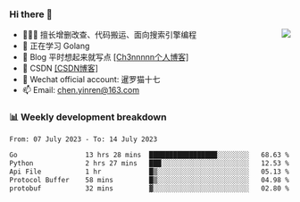 

### Hi there 👋


<img align="right" src="https://github-readme-stats.vercel.app/api?username=ch3nnn&show_icons=true">


- 👨🏻‍💻 擅长增删改查、代码搬运、面向搜索引擎编程
- 👀 正在学习 Golang
- 📗 Blog 平时想起来就写点 <a href="https://ch3nnn.cn/" target="_blank">[Ch3nnnnn个人博客]</a>
- 📖 CSDN <a href="https://ch3nnn.blog.csdn.net" target="_blank">[CSDN博客]</a>
- 💬 Wechat official account: 暹罗猫十七
- 📫 Email: chen.yinren@163.com

### 📊 Weekly development breakdown
<!--START_SECTION:waka-->

```txt
From: 07 July 2023 - To: 14 July 2023

Go                 13 hrs 28 mins  █████████████████░░░░░░░░   68.63 %
Python             2 hrs 27 mins   ███░░░░░░░░░░░░░░░░░░░░░░   12.53 %
Api File           1 hr            █▒░░░░░░░░░░░░░░░░░░░░░░░   05.13 %
Protocol Buffer    58 mins         █▒░░░░░░░░░░░░░░░░░░░░░░░   04.98 %
protobuf           32 mins         ▓░░░░░░░░░░░░░░░░░░░░░░░░   02.80 %
```

<!--END_SECTION:waka-->


<!-- **Languages and Frameworks**

<code><img height="20" src="https://raw.githubusercontent.com/github/explore/80688e429a7d4ef2fca1e82350fe8e3517d3494d/topics/python/python.png" alt="Python" title="Python"></code>
<code><img height="25" src="https://raw.githubusercontent.com/github/explore/80688e429a7d4ef2fca1e82350fe8e3517d3494d/topics/go/go.png" alt="golang" title="golang"></code>
<code><img height="25" src="https://raw.githubusercontent.com/github/explore/80688e429a7d4ef2fca1e82350fe8e3517d3494d/topics/java/java.png" alt="golang" title="golang"></code>
<code><img height="25" src="https://raw.githubusercontent.com/github/explore/80688e429a7d4ef2fca1e82350fe8e3517d3494d/topics/django/django.png" alt="Django" title="Django"></code>
 -->


<!--
**ch3nnn/ch3nnn** is a ✨ _special_ ✨ repository because its `README.md` (this file) appears on your GitHub profile.

Here are some ideas to get you started:

- 🔭 I’m currently working on ...
- 🌱 I’m currently learning ...
- 👯 I’m looking to collaborate on ...
- 🤔 I’m looking for help with ...
- 💬 Ask me about ...
- 📫 How to reach me: ...
- 😄 Pronouns: ...
- ⚡ Fun fact: ...
-->
